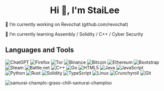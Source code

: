 <h1 align="center">Hi 👋, I'm StaiLee</h1>

<p align="left"> 🔭 I’m currently working on Revochat (github.com/revochat)</p>

<p> 🌱 I’m currently learning Assembly / Solidity / C++ / Cyber Security</p>

<p align="left">
</p>
<h2>Languages and Tools</h2>

![ChatGPT](https://img.shields.io/badge/chatGPT-74aa9c?style=for-the-badge&logo=openai&logoColor=white) ![Firefox](https://img.shields.io/badge/Firefox-FF7139?style=for-the-badge&logo=Firefox-Browser&logoColor=white) ![Tor](https://img.shields.io/badge/Tor-7D4698?style=for-the-badge&logo=Tor-Browser&logoColor=white) ![Binance](https://img.shields.io/badge/Binance-FCD535?style=for-the-badge&logo=binance&logoColor=white) ![Bitcoin](https://img.shields.io/badge/Bitcoin-000?style=for-the-badge&logo=bitcoin&logoColor=white) ![Ethereum](https://img.shields.io/badge/Ethereum-3C3C3D?style=for-the-badge&logo=Ethereum&logoColor=white) ![Bootstrap](https://img.shields.io/badge/bootstrap-%238511FA.svg?style=for-the-badge&logo=bootstrap&logoColor=white) ![Steam](https://img.shields.io/badge/steam-%23000000.svg?style=for-the-badge&logo=steam&logoColor=white) ![Battle.net](https://img.shields.io/badge/battle.net-%2300AEFF.svg?style=for-the-badge&logo=battle.net&logoColor=white) ![C++](https://img.shields.io/badge/c++-%2300599C.svg?style=for-the-badge&logo=c%2B%2B&logoColor=white) ![Go](https://img.shields.io/badge/go-%2300ADD8.svg?style=for-the-badge&logo=go&logoColor=white) ![HTML5](https://img.shields.io/badge/html5-%23E34F26.svg?style=for-the-badge&logo=html5&logoColor=white) ![Java](https://img.shields.io/badge/java-%23ED8B00.svg?style=for-the-badge&logo=openjdk&logoColor=white) ![JavaScript](https://img.shields.io/badge/javascript-%23323330.svg?style=for-the-badge&logo=javascript&logoColor=%23F7DF1E) ![Python](https://img.shields.io/badge/python-3670A0?style=for-the-badge&logo=python&logoColor=ffdd54) ![Rust](https://img.shields.io/badge/rust-%23000000.svg?style=for-the-badge&logo=rust&logoColor=white) ![Solidity](https://img.shields.io/badge/Solidity-%23363636.svg?style=for-the-badge&logo=solidity&logoColor=white)
![TypeScript](https://img.shields.io/badge/typescript-%23007ACC.svg?style=for-the-badge&logo=typescript&logoColor=white) ![Linux](https://img.shields.io/badge/Linux-FCC624?style=for-the-badge&logo=linux&logoColor=black) ![Crunchyroll](https://img.shields.io/badge/Crunchyroll-F47521?style=for-the-badge&logo=crunchyroll&logoColor=white) ![Git](https://img.shields.io/badge/git-%23F05033.svg?style=for-the-badge&logo=git&logoColor=white)


 ![samurai-champlo-grass-chill-samurai-champloo](https://github.com/StaiLee/StaiLee/assets/102300908/5ac4a99d-9923-483c-b3af-1558d551b1de)

